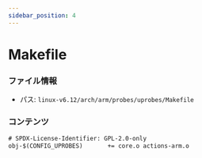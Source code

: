 ```yaml
---
sidebar_position: 4
---
```

# Makefile

### ファイル情報

- パス: `linux-v6.12/arch/arm/probes/uprobes/Makefile`

### コンテンツ

```txt
# SPDX-License-Identifier: GPL-2.0-only
obj-$(CONFIG_UPROBES)		+= core.o actions-arm.o

```
